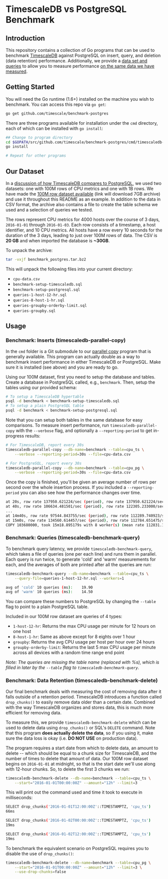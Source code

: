 # TimescaleDB vs PostgreSQL Benchmark

## Introduction
This repository contains a collection of Go programs that can be used to
benchmark [TimescaleDB][timescaledb] against PostgreSQL on insert,
query, and deletion (data retention) performance. Additionally, we
provide a [data set and queries][dataset] to allow you to measure
performance [on the same data we have measured][blog].

## Getting Started
 You will need the Go runtime (1.6+) installed on the machine
 you wish to benchmark. You can access this repo via `go get`:
 ```bash
 go get github.com/timescale/benchmark-postgres
 ```

There are three programs available for installation under the `cmd`
directory, each of which can be installed with `go install`:
```bash
## Change to program directory
cd $GOPATH/src/github.com/timescale/benchmark-postgres/cmd/timescaledb-benchmark-query
go install

# Repeat for other programs
```

## Our Dataset

In a [discussion of how TimescaleDB compares to PostgreSQL][blog], we
used two datasets: one with 100M rows of CPU metrics and one with 1B
rows. We have made the [100M row dataset available][dataset]
(link will download 7GB archive) and use
it throughout this README as an example.
In addition to the data in CSV format, the archive
also contains a file to create the table schema we used and a selection
of queries we tested.

The rows represent CPU metrics for 4000 hosts over the course of 3 days,
`2016-01-01` through `2016-01-03`. Each row consists of a timestamp, a
host identifier, and 10 CPU metrics. All hosts have a row every 10
seconds for the duration of the 3 days, leading to just over 100M rows
of data. The CSV is **20 GB** and when imported the database
is **~30GB**.

To unpack the archive:
```bash
tar -vxjf benchmark_postgres.tar.bz2
```

This will unpack the following files into your current directory:

* `cpu-data.csv`
* `benchmark-setup-timescaledb.sql`
* `benchmark-setup-postgresql.sql`
* `queries-1-host-12-hr.sql`
* `queries-8-host-1-hr.sql`
* `queries-groupby-orderby-limit.sql`
* `queries-groupby.sql`

## Usage

### Benchmark: Inserts (timescaledb-parallel-copy)
In the `cmd` folder is a Git submodule to our [parallel copy][] program
that is generally available. This program can actually double as a way
to benchmark insert performance in either TimescaleDB or PostgreSQL.
Make sure it is installed (see above) and you are ready to go.

Using our 100M dataset, first you need to setup the database and tables.
Create a database in PostgreSQL called, e.g., `benchmark`. Then, setup
the tables using our provided schema:
```bash
# To setup a TimescaleDB hypertable
psql -d benchmark < benchmark-setup-timescaledb.sql
# To setup a plain PostgreSQL table
psql -d benchmark < benchmark-setup-postgresql.sql
```

Note that you can setup both tables in the same database for easy
comparisons. To measure insert performance, run
`timescaledb-parallel-copy` with the `--verbose` flag, and optionally
a `--reporting-period` to get in-progress results:
```bash
# For TimescaleDB, report every 30s
timescaledb-parallel-copy --db-name=benchmark --table=cpu_ts \
    --verbose --reporting-period=30s --file=cpu-data.csv

# For PostgreSQL, report every 30s
timescaledb-parallel-copy --db-name=benchmark --table=cpu_pg \
    --verbose --reporting-period=30s --file=cpu-data.csv
```

Once the copy is finished, you'll be given an average number of rows
per second over the whole insertion process. If you included a
`--reporting-period` you can also see how the performance changes over
time.

```bash
at 20s, row rate 137950.621224/sec (period), row rate 137950.621224/sec (overall), 2.760000E+06 total rows
at 40s, row rate 106634.481501/sec (period), row rate 122305.233000/sec (overall), 4.890000E+06 total rows
...
at 14m40s, row rate 97544.843755/sec (period), row rate 112289.740923/sec (overall), 9.877000E+07 total rows
at 15m0s, row rate 134560.614457/sec (period), row rate 112784.651475/sec (overall), 1.014600E+08 total rows
COPY 103680000, took 15m18.895179s with 8 worker(s) (mean rate 112831.150209/sec)
```

### Benchmark: Queries (timescaledb-benchmark-query)

To benchmark query latency, we provide `timescaledb-benchmark-query`,
which takes a file of queries (one per each line) and runs them in
parallel. Each query is run twice, to generate 'cold' and 'warm'
measurements for each, and the averages of both are printed after
all the queries are run:
```bash
timescaledb-benchmark-query --db-name=benchmark --table=cpu_ts \
    --query-file=queries-1-host-12-hr.sql --workers=1

avg of 'cold' 10 queries (ms):    19.90
avg of 'warm' 10 queries (ms):    14.50
```

You can compare these numbers to PostgreSQL by changing the `--table`
flag to point to a plain PostgreSQL table.

Included in our 100M row dataset are queries of 4 types:

* `1-host-12-hr`: Returns the max CPU usage per minute for 12 hours on one host
* `8-host-1-hr`: Same as above except for 8 eights over 1 hour
* `groupby`: Returns the avg CPU usage per host per hour over 24 hours
* `groupby-orderby-limit`: Returns the last 5 max CPU usage per minute across all devices with a random time range end point

_Note: The queries are missing the table name (replaced with %s), which
is filled in later by the `--table` flag to `timescaledb-benchmark-query`._

### Benchmark: Data Retention (timescaledb-benchmark-delete)

Our final benchmark deals with measuring the cost of removing data after
it falls outside of a retention period. TimescaleDB introduces a
function called `drop_chunks()` to easily remove data older than a
certain date. Combined with the way TimescaleDB organizes and stores
data, this is much more efficient for removing data.

To measure this, we provide `timescaledb-benchmark-delete` which can be
used to delete data using `drop_chunks()` or SQL's `DELETE` command.
Note that this program **does actually delete the data**, so if you
using it, make sure the data loss is okay (i.e. **DO NOT USE** on
production data).

The program requires a start date from which to delete data, an amount
to delete -- which should be equal to a chunk size for TimescaleDB,
and the number of times to delete that amount of data. Our 100M row
dataset begins on `2016-01-01` at midnight, so that is the start date
we'll use along with 12-hour chunks. So, to delete the first 3 chunks
we run:
```bash
timescaledb-benchmark-delete --db-name=benchmark --table=cpu_ts \
    --start="2016-01-01T00:00:00Z" --amount="12h" --limit=3
```
This will print out the command used and time it took to execute in
milliseconds:
```bash
SELECT drop_chunks('2016-01-01T12:00:00Z'::TIMESTAMPTZ, 'cpu_ts')
66ms

SELECT drop_chunks('2016-01-02T00:00:00Z'::TIMESTAMPTZ, 'cpu_ts')
19ms

SELECT drop_chunks('2016-01-02T12:00:00Z'::TIMESTAMPTZ, 'cpu_ts')
19ms
```
To benchmark the equivalent scenario on PostgreSQL requires you to
disable the use of `drop_chunks()`:
```bash
timescaledb-benchmark-delete --db-name=benchmark --table=cpu_pg \
    --start="2016-01-01T00:00:00Z" --amount="12h" --limit=3 \
    --use-drop-chunks=false
```

[timescaledb]: https://github.com/timescale/timescaledb
[dataset]: https://timescaledata.blob.core.windows.net/datasets/benchmark_postgres.tar.bz2
[blog]: TBD
[parallel copy]: https://github.com/timescale/timescaledb-parallel-copy
